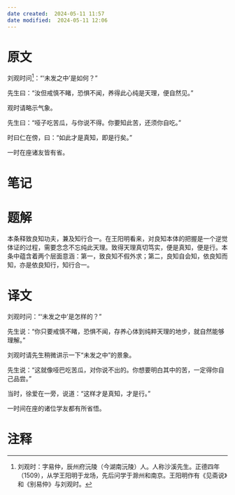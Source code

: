 ```yaml
---
date created:  2024-05-11 11:57
date modified:  2024-05-11 12:06
---
```

# 原文
刘观时问[^1]：“‘未发之中’是如何？”

先生曰：“汝但戒慎不睹，恐惧不闻，养得此心纯是天理，便自然见。”

观时请略示气象。

先生曰：“哑子吃苦瓜，与你说不得。你要知此苦，还须你自吃。”

时曰仁在傍，曰：“如此才是真知，即是行矣。”

一时在座诸友皆有省。
# 笔记

# 题解
本条释致良知功夫，兼及知行合一。在王阳明看来，对良知本体的把握是一个逆觉体证的过程，需要念念不忘纯此天理。致得天理真切笃实，便是真知，便是行。本条中蕴含着两个层面意涵：第一，致良知不假外求；第二，良知自会知，依良知而知，亦是依良知行，知行合一。
# 译文
刘观时问：“‘未发之中’是怎样的？”

先生说：“你只要戒慎不睹，恐惧不闻，存养心体到纯粹天理的地步，就自然能够理解。”

刘观时请先生稍微讲示一下“未发之中”的景象。

先生说：“这就像哑巴吃苦瓜，对你说不出的。你想要明白其中的苦，一定得你自己品尝。”

当时，徐爱在一旁，说道：“这样才是真知，才是行。”

一时间在座的诸位学友都有所省悟。
# 注释

[^1]: 刘观时：字易仲，辰州府沅陵（今湖南沅陵）人。人称沙溪先生。正德四年（1509），从学王阳明于龙场，先后问学于滁州和南京。王阳明作有《见斋说》和《别易仲》与刘观时。